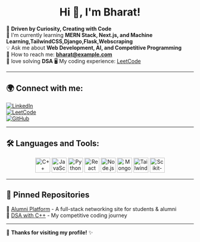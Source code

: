 <h1 align="center"> Hi 👋, I'm Bharat! </h1>

🌟 **Driven by Curiosity, Creating with Code**  
🚀 I'm currently learning **MERN Stack, Next.js, and Machine Learning,TailwindCSS,Django,Flask,Webscraping**  
💡 Ask me about **Web Development, AI, and Competitive Programming**  
📩 How to reach me: **bharat@example.com**  
🧠 love solving  **DSA**
🖥️ My coding experience: [LeetCode](https://leetcode.com/bharat_gwl/)  

---

## **🌍 Connect with me:**
[![LinkedIn](https://img.shields.io/badge/LinkedIn-0077B5?style=for-the-badge&logo=linkedin&logoColor=white)](linkedin.com/in/bharat-gusaiwal)  
[![LeetCode](https://img.shields.io/badge/LeetCode-FFA116?style=for-the-badge&logo=leetcode&logoColor=black)](https://leetcode.com/u/Bharat_gwl/)  
[![GitHub](https://img.shields.io/badge/GitHub-000?style=for-the-badge&logo=github)](https://github.com/Bharatgwl/Bharatgwl/)  


---

## **🛠️ Languages and Tools:**  
<p align="center">
    <img src="https://cdn.jsdelivr.net/gh/devicons/devicon/icons/cplusplus/cplusplus-original.svg" alt="C++" width="40" height="40"/> 
    <img src="https://cdn.jsdelivr.net/gh/devicons/devicon/icons/javascript/javascript-original.svg" alt="JavaScript" width="40" height="40"/>
    <img src="https://cdn.jsdelivr.net/gh/devicons/devicon/icons/python/python-original.svg" alt="Python" width="40" height="40"/> 
    <img src="https://cdn.jsdelivr.net/gh/devicons/devicon/icons/react/react-original.svg" alt="React" width="40" height="40"/>
    <img src="https://cdn.jsdelivr.net/gh/devicons/devicon/icons/nodejs/nodejs-original.svg" alt="Node.js" width="40" height="40"/>  
    <img src="https://cdn.jsdelivr.net/gh/devicons/devicon/icons/mongodb/mongodb-original.svg" alt="MongoDB" width="40" height="40"/>
    <img src="https://cdn.jsdelivr.net/gh/devicons/devicon/icons/tailwindcss/tailwindcss-original.svg" alt="TailwindCSS" width="40" height="40"/>
    <img src="https://cdn.jsdelivr.net/gh/devicons/devicon/icons/scikit-learn/scikit-learn-original.svg" alt="Scikit-learn" width="40" height="40"/>
</p>  

---

## **📌 Pinned Repositories**
🔹 [Alumni Platform](https://github.com/Bharat_gwl/alumni-platform) - A full-stack networking site for students & alumni  
🔹 [DSA with C++](https://github.com/Bharat_gwl/DSA-CPP) - My competitive coding journey  

---

💖 **Thanks for visiting my profile!** ✨  
